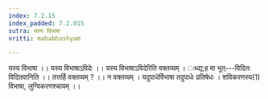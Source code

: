 ```yaml
---
index: 7.2.15
index_padded: 7.2.015
sutra: यस्य विभाषा
vritti: mahabhashyam

---
```

 यस्य विभाषा ।। यस्य विभाषाऽविदेः ।। यस्य विभाषाऽविदेरिति वक्तव्यम् । ःथ्द्य;ह मा भूत्---विदितः विदितवानिति ।। तत्तर्हि वक्तव्यम् ? ।। न वक्तव्यम् । यदुपाधेर्विभाषा तदुपाधेः प्रतिषेधः । शविकरणस्य(1) विभाषा, लुग्विकरणश्चायम् ।। 